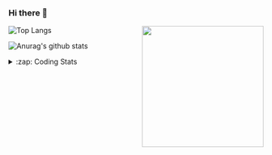### Hi there 👋

<!--
**tao8687/tao8687** is a ✨ _special_ ✨ repository because its `README.md` (this file) appears on your GitHub profile.

Here are some ideas to get you started:

- 🔭 I’m currently working on ...
- 🌱 I’m currently learning ...
- 👯 I’m looking to collaborate on ...
- 🤔 I’m looking for help with ...
- 💬 Ask me about ...
- 📫 How to reach me: ...
- 😄 Pronouns: ...
- ⚡ Fun fact: ...
-->

<img align='right' src="https://media.giphy.com/media/M9gbBd9nbDrOTu1Mqx/giphy.gif" width="240">

  
![Top Langs](https://github-readme-stats.vercel.app/api/top-langs/?username=tao8687&layout=compact&title_color=23238E&text_color=A67D3D)

![Anurag's github stats](https://github-readme-stats.vercel.app/api?username=tao8687&show_icons=true&&text_color=A67D3D&title_color=23238E&show_icons=false&count_private=true&hide=stars)

<details>
  <summary>:zap: Coding Stats</summary>
  <br>
    
<!--START_SECTION:waka-->

```txt
From: 17 September 2025 - To: 24 September 2025

YAML         1 hr 52 mins    ███████████░░░░░░░░░░░░░░   43.70 %
Bash         1 hr 21 mins    ████████░░░░░░░░░░░░░░░░░   31.59 %
Markdown     28 mins         ██▓░░░░░░░░░░░░░░░░░░░░░░   11.21 %
XML          16 mins         █▓░░░░░░░░░░░░░░░░░░░░░░░   06.34 %
JavaScript   10 mins         █░░░░░░░░░░░░░░░░░░░░░░░░   04.13 %
```

<!--END_SECTION:waka-->
</details>
